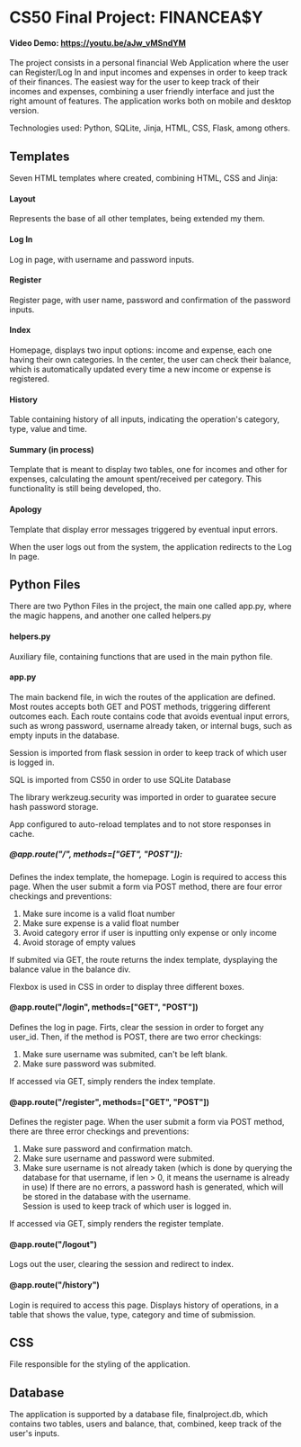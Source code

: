 # CS50 Final Project: FINANCEA$Y
#### Video Demo: https://youtu.be/aJw_vMSndYM
The project consists in a personal financial Web Application where the user can Register/Log In and input incomes and expenses in order to keep track of their finances. The easiest way for the user to keep track of their incomes and expenses, combining a user friendly interface and just the right amount of features.
The application works both on mobile and desktop version. 
 
Technologies used: Python, SQLite, Jinja, HTML, CSS, Flask, among others. 

## Templates

Seven HTML templates where created, combining HTML, CSS and Jinja: 

#### Layout
Represents the base of all other templates, being extended my them. 

#### Log In
Log in page, with username and password inputs. 

#### Register 
Register page, with user name, password and confirmation of the password inputs.

#### Index
Homepage, displays two input options: income and expense, each one having their own categories. 
In the center, the user can check their balance, which is automatically updated every time a new income or expense is registered. 

#### History
Table containing history of all inputs, indicating the operation's category, type, value and time. 

#### Summary (in process) 
Template that is meant to display two tables, one for incomes and other for expenses, calculating the amount spent/received per category. This functionality is still being developed, tho. 

#### Apology
Template that display error messages triggered by eventual input errors. 

When the user logs out from the system, the application redirects to the Log In page.  

## Python Files
There are two Python Files in the project, the main one called app.py, where the magic happens, and another one called helpers.py

#### helpers.py
Auxiliary file, containing functions that are used in the main python file. 


#### app.py
The main backend file, in wich the routes of the application are defined. 
Most routes accepts both GET and POST methods, triggering different outcomes each. 
Each route contains code that avoids eventual input errors, such as wrong password, username already taken, or internal bugs, such as empty inputs in the database.

Session is imported from flask session in order to keep track of which user is logged in. 

SQL is imported from CS50 in order to use SQLite Database

The library werkzeug.security was imported in order to guaratee secure hash password storage.

App configured to auto-reload templates and to not store responses in cache. 

##### @app.route("/", methods=["GET", "POST"]): 
Defines the index template, the homepage. 
Login is required to access this page. 
When the user submit a form via POST method, there are four error checkings and preventions:
 1. Make sure income is a valid float number
 2. Make sure expense is a valid float number
 3. Avoid category error if user is inputting only expense or only income
 4. Avoid storage of empty values

If submited via GET, the route returns the index template, dysplaying the balance value in the balance div. 

Flexbox is used in CSS in order to display three different boxes. 

#### @app.route("/login", methods=["GET", "POST"])
Defines the log in page.
Firts, clear the session in order to forget any user_id. 
Then, if the method is POST, there are two error checkings: 
 1. Make sure username was submited, can't be left blank. 
 2. Make sure password was submited. 


If accessed via GET, simply renders the index template. 

#### @app.route("/register", methods=["GET", "POST"])
Defines the register page. 
When the user submit a form via POST method, there are three error checkings and preventions:
 1. Make sure password and confirmation match. 
 2. Make sure username and password were submited.
 3. Make sure username is not already taken (which is done by querying the database for that username, if len > 0, it means the username is already in use)
If there are no errors, a password hash is generated, which will be stored in the database with the username.  
Session is used to keep track of which user is logged in. 

If accessed via GET, simply renders the register template. 

#### @app.route("/logout")
Logs out the user, clearing the session and redirect to index. 

#### @app.route("/history")
Login is required to access this page. 
Displays history of operations, in a table that shows the value, type, category and time of submission. 

## CSS
File responsible for the styling of the application. 

## Database
The application is supported by a database file, finalproject.db, which contains two tables, users and balance, that, combined, keep track of the user's inputs. 
